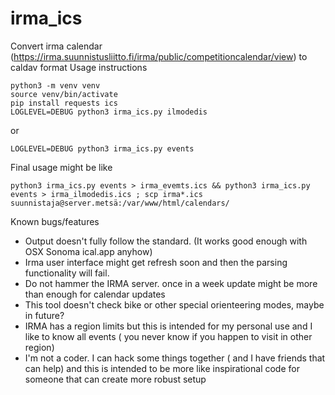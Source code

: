 # irma_ics
Convert irma calendar (https://irma.suunnistusliitto.fi/irma/public/competitioncalendar/view)  to caldav format 
Usage instructions

    python3 -m venv venv
    source venv/bin/activate
    pip install requests ics
    LOGLEVEL=DEBUG python3 irma_ics.py ilmodedis
  or
  
    LOGLEVEL=DEBUG python3 irma_ics.py events 

Final usage might be like

    python3 irma_ics.py events > irma_evemts.ics && python3 irma_ics.py events > irma_ilmodedis.ics ; scp irma*.ics suunnistaja@server.metsä:/var/www/html/calendars/

Known bugs/features
  - Output doesn't fully follow the standard. (It works good enough with OSX Sonoma ical.app anyhow)
  - Irma user interface might get refresh soon and then the parsing functionality will fail.
  - Do not hammer the IRMA server. once in a week update might be more than enough for calendar updates
  - This tool doesn't check bike or other special orienteering modes, maybe in future?
  - IRMA has a region limits but this is intended for my personal use and I like to know all events ( you never know if you happen to visit in  other region)
  - I'm not a coder. I can hack some things together ( and I have friends that can help)  and this is intended to be more like inspirational code for someone that can create more robust setup  
